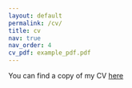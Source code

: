 ```yaml
---
layout: default
permalink: /cv/
title: cv
nav: true
nav_order: 4
cv_pdf: example_pdf.pdf
---
```


You can find a copy of my CV [here](../assets/pdf/bking_cv_latest.pdf)
